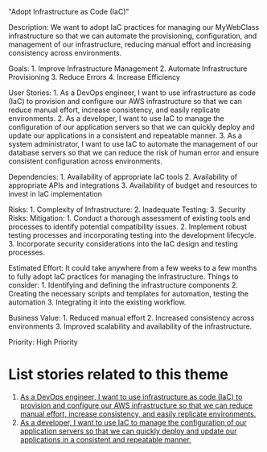 "Adopt Infrastructure as Code (IaC)"

Description: We want to adopt IaC practices for managing our MyWebClass infrastructure so that we can automate the 
provisioning, configuration, and management of our infrastructure, reducing manual effort and increasing consistency 
across environments.

Goals: 
    1. Improve Infrastructure Management
    2. Automate Infrastructure Provisioning
    3. Reduce Errors
    4. Increase Efficiency

User Stories: 
    1. As a DevOps engineer, I want to use infrastructure as code (IaC) to provision and configure our AWS infrastructure
so that we can reduce manual effort, increase consistency, and easily replicate environments.
    2. As a developer, I want to use IaC to manage the configuration of our application servers so that we can quickly
deploy and update our applications in a consistent and repeatable manner.
    3. As a system administrator, I want to use IaC to automate the management of our database servers so that we can 
reduce the risk of human error and ensure consistent configuration across environments.

Dependencies: 
    1. Availability of appropriate IaC tools
    2. Availability of appropriate APIs and integrations 
    3. Availability of budget and resources to invest in IaC implementation 

Risks: 
    1. Complexity of Infrastructure:
    2. Inadequate Testing:
    3. Security Risks:
Mitigation:
    1. Conduct a thorough assessment of existing tools and processes to identify potential compatibility issues.
    2. Implement robust testing processes and incorporating testing into the development lifecycle.
    3. Incorporate security considerations into the IaC design and testing processes.

Estimated Effort: It could take anywhere from a few weeks to a few months to fully adopt IaC practices for managing the
infrastructure.
Things to consider:
    1. Identifying and defining the infrastructure components
    2. Creating the necessary scripts and templates for automation, testing the automation
    3. Integrating it into the existing workflow.

Business Value: 
    1. Reduced manual effort
    2. Increased consistency across environments
    3. Improved scalability and availability of the infrastructure.

Priority: High Priority

# List stories related to this theme
1. [As a DevOps engineer, I want to use infrastructure as code (IaC) to provision and configure our AWS infrastructure
so that we can reduce manual effort, increase consistency, and easily replicate environments.](https://github.com/tawana0518/mywebclass-agile-docs/blob/main/documentation/theme_1:MyWebClass_Website_Development/Initiative2/Epic_2/Story_2_1/story_2_1.md)
2. [As a developer, I want to use IaC to manage the configuration of our application servers so that we can quickly
deploy and update our applications in a consistent and repeatable manner.](https://github.com/tawana0518/mywebclass-agile-docs/blob/main/documentation/theme_1:MyWebClass_Website_Development/Initiative2/Epic_2/Story_2_2/story_2_2.md)
